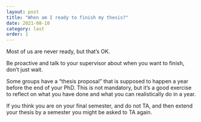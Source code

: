 ```yaml
---
layout: post
title: "When am I ready to finish my thesis?"
date: 2021-08-10
category: last
order: 1
---
```


Most of us are never ready, but that’s OK.

Be proactive and talk to your supervisor about when you want to finish, don’t just wait.

Some groups have a “thesis proposal” that is supposed to happen a year before the end of your PhD. This is not mandatory, but it’s a good exercise to reflect on what you have done and what you can realistically do in a year.

If you think you are on your final semester, and do not TA, and then extend your thesis by a semester you might be asked to TA again.
